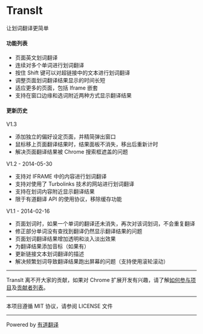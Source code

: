 TransIt
===========

让划词翻译更简单

#### 功能列表

- 页面英文划词翻译 
- 连续对多个单词进行划词翻译
- 按住 Shift 键可以对超链接中的文本进行划词翻译
- 调整页面划词翻译结果显示的时间长短
- 适应更多的页面，包括 Iframe 嵌套
- 支持在窗口边缘和选词附近两种方式显示翻译结果

#### 更新历史

V1.3

- 添加独立的偏好设定页面，并精简弹出窗口
- 鼠标移上页面翻译结果时，结果面板不消失，移出后重新计时
- 解决页面翻译结果被 Chrome 搜索框遮盖的问题

V1.2 - 2014-05-30

- 支持对 IFRAME 中的内容进行划词翻译
- 支持对使用了 Turbolinks 技术的网站进行划词翻译
- 支持在划词内容附近显示翻译结果
- 限于有道翻译 API 的使用协议，移除缓存功能

V1.1 - 2014-02-16

- 页面划词时，如果一个单词的翻译还未消失，再次对该词划词，不会重复翻译
- 修正部分单词没有查找到翻译仍然显示翻译结果的问题
- 页面划词翻译结果增加透明和淡入淡出效果
- 为翻译结果添加音标（如果有）
- 更新链接文本划词翻译的描述
- 解决频繁划词导致翻译结果跑出屏幕的问题（支持使用滚轮滚动）

---

TransIt 离不开大家的贡献，如果对 Chrome 扩展开发有兴趣，请了解[如何参与项目]及[贡献者列表]。

[如何参与项目]: https://github.com/GDG-Xian/crx-transit/wiki/HowToContribute
[贡献者列表]: https://github.com/GDG-Xian/crx-transit/wiki/Contributors

---

本项目遵循 MIT 协议，请参阅 LICENSE 文件

---

Powered by [有道翻译](http://fanyi.youdao.com/openapi?path=data-mode)
